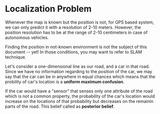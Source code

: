 # Localization Problem

Whenever the map is known but the position is not, for GPS based system, we can only predict it with a resolution of 2-10 meters. However, the position resolution has to be at the range of 2-10 centimeters in case of autonomous vehicles.

Finding the position in not-known environment is not the subject of this document -- yet! In those conditions, you may want to refer to SLAM technique.

Let's consider a one-dimensional line as our road, and a car in that road. Since we have no information regarding to the position of the car, we may say that the car can be in anywhere in equal chances which means that the probility of car's location is a **uniform maximum confusion**.

If the car would have a "sensor" that senses only one attribute of the road which is not a common property, the probability of the car's location would increase on the locations of that probability but decreases on the remainin parts of the road. This belief called as **posterior belief**.
 
